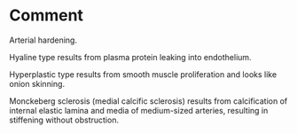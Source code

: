 # Comment

Arterial hardening.

Hyaline type results from plasma protein leaking into endothelium.

Hyperplastic type results from smooth muscle proliferation and looks like onion skinning.

Monckeberg sclerosis (medial calcific sclerosis) results from calcification of internal elastic lamina and media of medium-sized arteries, resulting in stiffening without obstruction.
